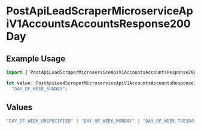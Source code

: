# PostApiLeadScraperMicroserviceApiV1AccountsAccountsResponse200Day

## Example Usage

```typescript
import { PostApiLeadScraperMicroserviceApiV1AccountsAccountsResponse200Day } from "oppulence-backend-sdk/models/operations";

let value: PostApiLeadScraperMicroserviceApiV1AccountsAccountsResponse200Day =
  "DAY_OF_WEEK_SUNDAY";
```

## Values

```typescript
"DAY_OF_WEEK_UNSPECIFIED" | "DAY_OF_WEEK_MONDAY" | "DAY_OF_WEEK_TUESDAY" | "DAY_OF_WEEK_WEDNESDAY" | "DAY_OF_WEEK_THURSDAY" | "DAY_OF_WEEK_FRIDAY" | "DAY_OF_WEEK_SATURDAY" | "DAY_OF_WEEK_SUNDAY"
```
